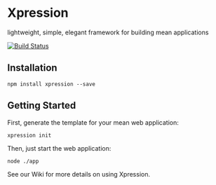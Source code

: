 Xpression
================

lightweight, simple, elegant framework for building mean applications

[![Build Status](https://travis-ci.org/onehilltech/xpression.svg?branch=master)](https://travis-ci.org/onehilltech/blueprint)

Installation
----------------

    npm install xpression --save
    
Getting Started
----------------

First, generate the template for your mean web application:

    xpression init

Then, just start the web application:

    node ./app
    
See our Wiki for more details on using Xpression.
